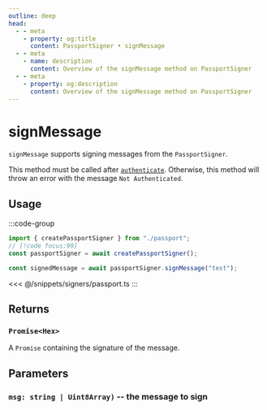 ```yaml
---
outline: deep
head:
  - - meta
    - property: og:title
      content: PassportSigner • signMessage
  - - meta
    - name: description
      content: Overview of the signMessage method on PassportSigner
  - - meta
    - property: og:description
      content: Overview of the signMessage method on PassportSigner
---
```


# signMessage

`signMessage` supports signing messages from the `PassportSigner`.

This method must be called after [`authenticate`](/packages/aa-signers/passport/authenticate). Otherwise, this method will throw an error with the message `Not Authenticated`.

## Usage

:::code-group

```ts [example.ts]
import { createPassportSigner } from "./passport";
// [!code focus:99]
const passportSigner = await createPassportSigner();

const signedMessage = await passportSigner.signMessage("test");
```

<<< @/snippets/signers/passport.ts
:::

## Returns

### `Promise<Hex>`

A `Promise` containing the signature of the message.

## Parameters

### `msg: string | Uint8Array)` -- the message to sign
